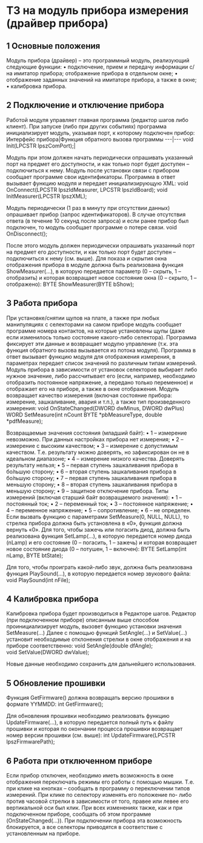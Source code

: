 # ТЗ на модуль прибора измерения (драйвер прибора)

## 1	Основные положения
Модуль прибора (драйвер) – это программный модуль, реализующий следующие функции:
•	подключение, прием и передачу информации с/на имитатор прибора;
отображение прибора в отдельном окне;
•	отображение заданных значений на имитаторе прибора, а также в окне;
•	калибровка прибора.

## 2	Подключение и отключение прибора 
Работой модуля управляет главная программа (редактор шагов либо клиент). При запуске (либо при других событиях) программа инициализирует модуль, указывая порт, к которому подключен прибор:
Интерфейс прибора|Функция обратного вызова программы
---|---
void Init(LPCSTR lpszComPort);| 	

Модуль при этом должен начать периодически опрашивать указанный порт на предмет его доступности, и как только порт будет доступен – подключиться к нему.
Модуль после установки связи с прибором сообщает программе свои идентификаторы. Программа в ответ вызывает функцию модуля и передает инициализирующую XML:
	void OnConnect(LPCSTR lpszIdMeasurer, 
LPCSTR lpszIdBoard);
void InitMeasurer(LPCSTR lpszXML);	

Модуль периодически (1 раз в минуту при отсутствии данных) опрашивает прибор (запрос идентификаторов). В случае отсутствия ответа (в течение 10 секунд после запроса) и если ранее прибор был подключен, то модуль сообщает программе о потере связи. 
	void OnDisconnect();

После этого модуль должен периодически опрашивать указанный порт на предмет его доступности, и как только порт будет доступен – подключиться к нему (см. выше).
Для показа и скрытия окна отображения прибора в модуле должна быть реализована функция ShowMeasurer(…), в которую передается параметр (0 – скрыть, 1 – отобразить) и которая возвращает новое состояние окна (0 – скрыто, 1 – отображено):
BYTE ShowMeasurer(BYTE bShow);	

## 3	Работа прибора
При установке/снятии щупов на плате, а также при любых манипуляциях с селекторами на самом приборе модуль сообщает программе номера контактов, на которые установлены щупы (даже если изменилось только состояние какого-либо селектора). Программа фиксирует эти данные и возвращает модулю управление (т.к. эта функция обратного вызова вызывается из потока модуля).
Программа в ответ вызывает функцию модуля для отображения измерения, в параметрах передает список значений по различным типам измерений. Модуль прибора в зависимости от установок селекторов выбирает либо нужное значение, либо рассчитывает его (если, например, необходимо отобразить постоянное напряжение, а передано только переменное) и отображает его на приборе, а также в окне отображения. Модуль возвращает качество измерения (включая состояние прибора: измерение, зашкаливание, авария и т.п.), а также тип произведенного измерения:
	void OnStateChanged(DWORD dwMinus, 
DWORD dwPlus)
WORD SetMeasure(int nCount
BYTE *pbMeasureType,
double *pdfMeasure);	

Возвращаемые значения состояния (младший байт):
•	1 – измерение невозможно. При данных настройках прибора нет измерения;
•	2 – измерение с высоким качеством;
•	3 – измерение с допустимым качеством. Т.е. результату можно доверять, но зафиксирован он не в идеальном диапазоне;
•	4 – измерение низкого качества. Доверять результату нельзя;
•	5 – первая ступень зашкаливания прибора в бо́льшую сторону;
•	6 – вторая ступень зашкаливания прибора в бо́льшую сторону;
•	7 – первая ступень зашкаливания прибора в меньшую сторону;
•	8 – вторая ступень зашкаливания прибора в меньшую сторону;
•	9 – защитное отключение прибора.
Типы измерений (включая старший байт возвращаемого значения):
•	1 – постоянный ток;
•	2 – переменный ток;
•	3 – постоянное напряжение;
•	4 – переменное напряжение;
•	5 – сопротивление;
•	6 – не определен.
Если вызвать функцию с параметрами SetMeasure(0, NULL, NULL), то стрелка прибора должна быть установлена в «0», функция должна вернуть «0».
Для того, чтобы зажечь или погасить диод, должна быть реализована функция SetLamp(…), в которую передается номер диода (nLamp) и его состояние (0 – погасить, 1 – зажечь) и которая возвращает новое состояние диода (0 – потушен, 1 – включен):
BYTE SetLamp(int nLamp, BYTE btState);	

Для того, чтобы проиграть какой-либо звук, должна быть реализована функция PlaySound(…), в которую передается номер звукового файла:
void PlaySound(int nFile);	

## 4	Калибровка прибора
Калибровка прибора будет производиться в Редакторе шагов. Редактор (при подключенном приборе) описанным выше способом проинициализирует модуль, вызовет функцию установки значения SetMeasure(…)
Далее с помощью функций SetAngle(…) и SetValue(…) установит необходимые отклонения стрелки в окне отображения и на приборе соответственно:
void SetAngle(double dfAngle);	
void SetValue(DWORD dwValue);	

Новые данные необходимо сохранить для дальнейшего использования.

## 5	Обновление прошивки
Функция GetFirmware() должна возвращать версию прошивки в формате YYMMDD:
int GetFirmware();	

Для обновления прошивки необходимо реализовать функцию UpdateFirmware(…), в которую передается полный путь к файлу прошивки и которая по окончании процесса прошивки возвращает номер версии прошивки (см. выше):
int UpdateFirmware(LPCSTR lpszFirmwarePath);	

## 6	Работа при отключенном приборе
Если прибор отключен, необходимо иметь возможность в окне отображения переключать режимы его работы с помощью мышки. Т.е. при клике на кнопках – сообщать в программу о переключении типов измерений. При клике по селектору изменять его положение по- либо против часовой стрелки в зависимости от того, правее или левее его вертикальной оси был клик.
При всех изменениях также, как и при подключенном приборе, сообщать об этом программе (OnStateChanged(…)).
При подключении прибора эта возможность блокируется, а все селекторы приводятся в соответствие с установленным на приборе.

